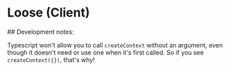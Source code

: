 # Loose (Client)

## Development notes:

Typescript won't allow you to call `createContext` without an argument, even though it doesn't need or use one when it's first called. So if you see `createContext({})`, that's why!